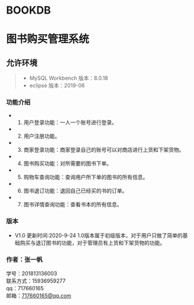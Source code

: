 # BOOKDB
图书购买管理系统
===============

## 允许环境

>+ MySQL Workbench 版本：8.0.18
>+ eclipse 版本：2019-06


### 功能介绍
+ 1.	用户登录功能：一人一个账号进行登录。 
+ 2.	用户注册功能。
+ 3.	商家登录功能：商家登录自己的账号可以对商店进行上货和下架货物。
+ 4.	图书购买功能：对所需要的图书下单。
+ 5.	购物车查询功能：查询用户所下单的图书的所有信息。
+ 6.	图书退订功能：退回自己已经买的书的订单。
+ 7.	图书详情查询功能：查看书本的所有信息。


### 版本
+ V1.0       更新时间:2020-9-24
1.0版本属于初级版本，对于用户只做了简单的基础购买与退订图书的功能，对于管理员有上货和下架货物的功能。<br>



### 作者：张一帆
学号：201813136003 <br>
联系方式：15936959277 <br>
qq：717660165 <br>
邮箱：717660165@qq.com <br>

